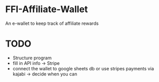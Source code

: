 # FFI-Affiliate-Wallet
An e-wallet to keep track of affiliate rewards

# TODO
- Structure program
- fill in API info -> Stripe
- connect the wallet to google sheets db or use stripes payments via kajabi -> decide when you can
